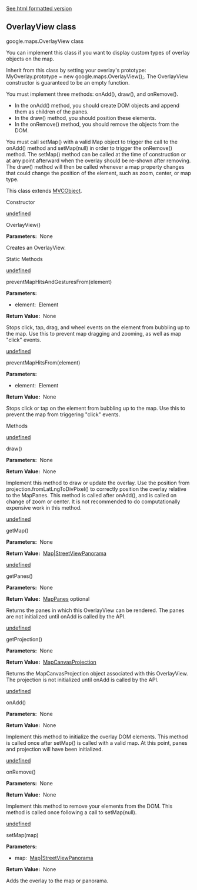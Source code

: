 [See html formatted version](https://huasofoundries.github.io/google-maps-documentation/OverlayView.html)

OverlayView class
-----------------

google.maps.OverlayView class

You can implement this class if you want to display custom types of overlay objects on the map.  
  
Inherit from this class by setting your overlay's prototype: MyOverlay.prototype = new google.maps.OverlayView();. The OverlayView constructor is guaranteed to be an empty function.  
  
You must implement three methods: onAdd(), draw(), and onRemove().

*   In the onAdd() method, you should create DOM objects and append them as children of the panes.
*   In the draw() method, you should position these elements.
*   In the onRemove() method, you should remove the objects from the DOM.

You must call setMap() with a valid Map object to trigger the call to the onAdd() method and setMap(null) in order to trigger the onRemove() method. The setMap() method can be called at the time of construction or at any point afterward when the overlay should be re-shown after removing. The draw() method will then be called whenever a map property changes that could change the position of the element, such as zoom, center, or map type.

This class extends [MVCObject](/maps/documentation/javascript/reference/3.40/event#MVCObject).

Constructor

[undefined](#OverlayView.constructor)

OverlayView()

**Parameters:**  None

Creates an OverlayView.

Static Methods

[undefined](#OverlayView.preventMapHitsAndGesturesFrom)

preventMapHitsAndGesturesFrom(element)

**Parameters:** 

*   element:  Element

**Return Value:**  None

Stops click, tap, drag, and wheel events on the element from bubbling up to the map. Use this to prevent map dragging and zooming, as well as map "click" events.

[undefined](#OverlayView.preventMapHitsFrom)

preventMapHitsFrom(element)

**Parameters:** 

*   element:  Element

**Return Value:**  None

Stops click or tap on the element from bubbling up to the map. Use this to prevent the map from triggering "click" events.

Methods

[undefined](#OverlayView.draw)

draw()

**Parameters:**  None

**Return Value:**  None

Implement this method to draw or update the overlay. Use the position from projection.fromLatLngToDivPixel() to correctly position the overlay relative to the MapPanes. This method is called after onAdd(), and is called on change of zoom or center. It is not recommended to do computationally expensive work in this method.

[undefined](#OverlayView.getMap)

getMap()

**Parameters:**  None

**Return Value:**  [Map](/maps/documentation/javascript/reference/3.40/map#Map)|[StreetViewPanorama](/maps/documentation/javascript/reference/3.40/street-view#StreetViewPanorama)

[undefined](#OverlayView.getPanes)

getPanes()

**Parameters:**  None

**Return Value:**  [MapPanes](/maps/documentation/javascript/reference/3.40/overlay-view#MapPanes) optional

Returns the panes in which this OverlayView can be rendered. The panes are not initialized until onAdd is called by the API.

[undefined](#OverlayView.getProjection)

getProjection()

**Parameters:**  None

**Return Value:**  [MapCanvasProjection](/maps/documentation/javascript/reference/3.40/overlay-view#MapCanvasProjection)

Returns the MapCanvasProjection object associated with this OverlayView. The projection is not initialized until onAdd is called by the API.

[undefined](#OverlayView.onAdd)

onAdd()

**Parameters:**  None

**Return Value:**  None

Implement this method to initialize the overlay DOM elements. This method is called once after setMap() is called with a valid map. At this point, panes and projection will have been initialized.

[undefined](#OverlayView.onRemove)

onRemove()

**Parameters:**  None

**Return Value:**  None

Implement this method to remove your elements from the DOM. This method is called once following a call to setMap(null).

[undefined](#OverlayView.setMap)

setMap(map)

**Parameters:** 

*   map:  [Map](/maps/documentation/javascript/reference/3.40/map#Map)|[StreetViewPanorama](/maps/documentation/javascript/reference/3.40/street-view#StreetViewPanorama)

**Return Value:**  None

Adds the overlay to the map or panorama.